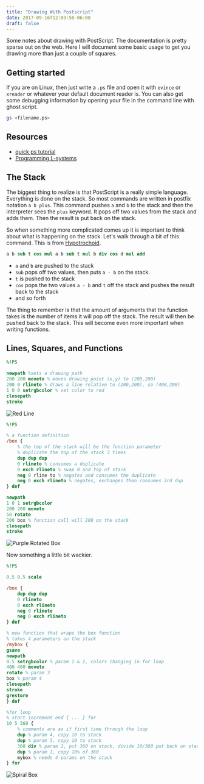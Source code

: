 ```yaml
---
title: "Drawing With Postscript"
date: 2017-09-16T12:03:58-06:00
draft: false
---
```


Some notes about drawing with PostScript. The documentation is pretty sparse out on the web. Here I will document some basic usage to get you drawing more than just a couple of squares.

## Getting started

If you are on Linux, then just write a `.ps` file and open it with `evince` or `xreader` or whatever your default document reader is. You can also get some debugging information by opening your file in the command line with ghost script.

```bash
gs <filename.ps>
```

## Resources

- [quick ps tutorial](http://www.mostlymaths.net/2008/12/quick-postscript-programming-tutorial.html?m=1)
- [Programming L-systems](http://www.cs.unh.edu/~charpov/programming-lsystems.html)

## The Stack

The biggest thing to realize is that PostScript is a really simple language. Everything is done on the stack. So most commands are written in postfix notation `a b plus`. This command pushes `a` and `b` to the stack and then the interpreter sees the `plus` keyword. It pops off two values from the stack and adds them. Then the result is put back on the stack.

So when something more complicated comes up it is important to think about what is happening on the stack. Let's walk through a bit of this command. This is from [Hypotrochoid](https://en.wikipedia.org/wiki/Hypotrochoid).

```postscript
a b sub t cos mul a b sub t mul b div cos d mul add
```

- `a` and `b` are pushed to the stack
- `sub` pops off two values, then puts `a - b` on the stack.
- `t` is pushed to the stack
- `cos` pops the two values `a - b` and `t` off the stack and pushes the result back to the stack
- and so forth

The thing to remember is that the amount of arguments that the function takes is the number of items it will pop off the stack. The result will then be pushed back to the stack. This will become even more important when writing functions.

## Lines, Squares, and Functions

```postscript
%!PS

newpath %sets a drawing path
200 200 moveto % moves drawing point (x,y) to (200,200)
200 0 rlineto % draws a line relative to (200,200), so (400,200)
1 0 0 setrgbcolor % set color to red
closepath
stroke
```
![Red Line](/img/postscript/line.png)

```postscript
%!PS

% a function definition
/box {
    % the top of the stack will be the function parameter
    % duplicate the top of the stack 3 times
    dup dup dup
    0 rlineto % consumes a duplicate
    0 exch rlineto % swap 0 and top of stack
    neg 0 rline to % negates and consumes the duplicate
    neg 0 exch rlineto % negates, exchanges then consumes 3rd dup
} def

newpath
1 0 1 setrgbcolor
200 200 moveto
50 rotate
200 box % function call will 200 on the stack
closepath
stroke
```
![Purple Rotated Box](/img/postscript/line2.png)

Now something a little bit wackier.

```postscript
%!PS

0.5 0.5 scale

/box {
	dup dup dup
	0 rlineto
	0 exch rlineto
	neg 0 rlineto
	neg 0 exch rlineto
} def

% new function that wraps the box function
% takes 4 parameters on the stack
/mybox {
gsave
newpath
0.5 setrgbcolor % param 1 & 2, colors changing in for loop
400 400 moveto
rotate % param 3
box % param 4
closepath
stroke
grestore
} def

%for loop
% start increment end { ... } for
10 5 360 {
    % comments are as if first time through the loop
    dup % param 4, copy 10 to stack
    dup % param 3, copy 10 to stack
    360 div % param 2, put 360 on stack, divide 10/360 put back on stack
    dup % param 1, copy 10% of 360
    mybox % needs 4 params on the stack
} for
```
![Spiral Box](/img/postscript/spiral_box.png)


